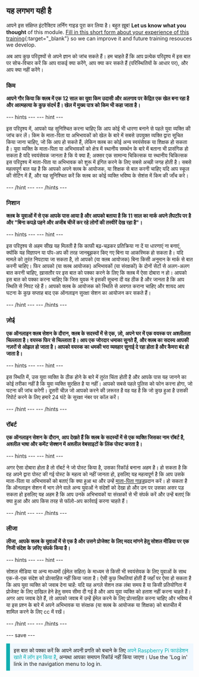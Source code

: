 ## यह लगभग यही है

आपने इस संक्षिप्त इंटरैक्टिव लर्निंग गाइड पूरा कर लिया है। बहुत ख़ूब! **Let us know what you thought** of this module. [Fill in this short form about your experience of this training](https://form.raspberrypi.org/4873716){:target="_blank"} so we can improve it and future training resouces we develop.

अब आप कुछ परिदृश्यों से अपने ज्ञान को जांच सकते हैं। हम चाहते हैं कि आप प्रत्येक परिदृश्य में इस बात पर सोच-विचार करें कि आप वाकई क्या करेंगे, आप क्या कर सकते हैं (परिस्थितियों के आधार पर), और आप क्या नहीं करेंगे।

### किम

**आपने गौर किया कि क्लब में एक 12 साल का युवा किम उदासी और अलगाव पर केंद्रित एक खेल बना रहा है और आत्महत्या के कुछ संदर्भ हैं। खेल में मुख्य पात्र को किम भी कहा जाता है।**

--- hints --- --- hint ---

इस परिदृश्य में, आपको यह सुनिश्चित करना चाहिए कि आप कोई भी धारणा बनाने से पहले युवा व्यक्ति की जांच कर लें। किम के माता-पिता या अभिभावकों को खेल के बारे में सबसे उपयुक्त व्यक्ति द्वारा सूचित किया जाना चाहिए, जो कि आप हो सकते हैं, लेकिन क्लब का कोई अन्य स्वयंसेवक या शिक्षक हो सकता है। युवा व्यक्ति के माता-पिता या अभिभावकों को क्षेत्र में स्थानीय समर्थन के बारे में बताना भी प्रासंगिक हो सकता है यदि स्वयंसेवक जानता है कि ये क्या हैं; अक्सर एक सामान्य चिकित्सक या स्थानीय चिकित्सक इस परिदृश्य में माता-पिता या अभिभावक को शुरू में इंगित करने के लिए सबसे अच्छी जगह होती है। सबसे महत्वपूर्ण बात यह है कि आपको अपने क्लब के आयोजक, या शिक्षक से बात करनी चाहिए यदि आप स्कूल की सेटिंग में हैं, और यह सुनिश्चित करें कि क्लब का कोई व्यक्ति भविष्य के सेशंस में किम की जाँच करे।

--- /hint --- --- /hints ---

### निशान

**क्लब के युवाओं में से एक आपके पास आया है और आपको बताया है कि 11 साल का मार्क अपने लैपटॉप पर है और "बिना कपड़े पहने और अजीब चीजें कर रहे लोगों की तस्वीरें देख रहा है"।**

--- hints --- --- hint ---

इस परिदृश्य से अहम सीख यह मिलती है कि काफी बढ़-चढ़कर प्रतिक्रिया ना दें या धारणाएं ना बनाएं, क्योंकि यह विज्ञापन या पॉप-अप की तरह जानबूझकर किए गए बिना या आकस्मिक हो सकता है। यदि मामले को तुरंत निपटाया जा सकता है, तो आपको (या क्लब आयोजक) बिना किसी अनुमान के मार्क से बात करनी चाहिए। फिर आपको (या क्लब आयोजक) अभिभावकों (या संरक्षकों) के दोनों सेटों से अलग-अलग बात करनी चाहिए, ख़ासतौर पर इस बात को पक्का करने के लिए कि क्लब में ऐसा दोबारा न हो। आपको इस बात को पक्का करना चाहिए कि जिस युवक ने इसकी सूचना दी वह ठीक है और जानता है कि आप स्थिति से निपट रहे हैं। आपको क्लब के आयोजक को स्थिति से अवगत कराना चाहिए और शायद आप घटना के कुछ सप्ताह बाद एक ऑनलाइन सुरक्षा सेशन का आयोजन कर सकते हैं।

--- /hint --- --- /hints ---

### ज़ोई

**एक ऑनलाइन क्लब सेशन के दौरान, क्लब के सदस्यों में से एक, ज़ो, अपने घर में एक वयस्क पर अश्लीलता चिल्लाता है। वयस्क फिर से चिल्लाता है। आप एक जोरदार धमाका सुनते हैं, और क्लब का सदस्य आपकी नज़रों से ओझल हो जाता है। आपको वयस्क का धमकी भरा व्यवहार सुनाई दे रहा होता है और कैमरा बंद हो जाता है।**

--- hints --- --- hint ---

इस स्थिति में, उस युवा व्यक्ति के ठीक होने के बारे में तुरंत चिंता होती है और आपके पास यह जानने का कोई तरीका नहीं है कि युवा व्यक्ति सुरक्षित है या नहीं। आपको सबसे पहले पुलिस को फोन करना होगा, जो घटना की जांच करेगी। दूसरी चीज़ जो आपको करने की ज़रूरत है वह यह है कि जो कुछ हुआ है उसकी रिपोर्ट करने के लिए हमारे 24 घंटे के सुरक्षा नंबर पर कॉल करें।

--- /hint --- --- /hints ---

### रॉबर्ट

**एक ऑनलाइन सेशन के दौरान, आप देखते हैं कि क्लब के सदस्यों में से एक व्यक्ति जिसका नाम रॉबर्ट है, अश्लील भाषा और कमेंट सेक्शन में अश्लील वेबसाइटों के लिंक पोस्ट करता है।**

--- hints --- --- hint ---

अगर ऐसा दोबारा होता है तो रॉबर्ट ने जो पोस्ट किया है, उसका रिकॉर्ड बनाना अहम है। हो सकता है कि वह अपने द्वारा पोस्ट की गई पोस्ट के महत्व को नहीं जानता हो, इसलिए यह महत्वपूर्ण है कि आप उसके माता-पिता या अभिभावकों को बताएं कि क्या हुआ था और उन्हें [माता-पिता गाइड](https://help.coderdojo.com/cdkb/s/article/Parents-guide-to-CoderDojo)प्रदान करें। हो सकता है कि ऑनलाइन सेशन में भाग लेने वाले अन्य युवाओं ने संदेशों को देखा हो और उन पर उसका असर पड़ सकता हो इसलिए यह अहम है कि आप उनके अभिभावकों या संरक्षकों से भी संपर्क करें और उन्हें बताएं कि क्या हुआ और आप किस तरह से फॉलो-अप कार्रवाई करना चाहते हैं।

--- /hint --- --- /hints ---
### लीजा

**लीजा, आपके क्लब के युवाओं में से एक है और उसने प्रोजेक्ट के लिए मदद मांगने हेतु सोशल मीडिया पर एक निजी संदेश के ज़रिए संपर्क किया है।**

--- hints --- --- hint ---

सोशल मीडिया या अन्य माध्यमों (ईमेल सहित) के माध्यम से किसी भी स्वयंसेवक के लिए युवाओं के साथ एक-से-एक संदेश को प्रोत्साहित नहीं किया जाता है। ऐसी कुछ स्थितियां होती हैं जहाँ पर ऐसा हो सकता है कि आप युवा व्यक्ति को जवाब देना चाहें: यदि यह अगले सेशन तक लंबा समय है या किसी प्रतियोगिता में प्रोजेक्ट के लिए दाखिल हेने हेतु समय सीमा दी गई है और आप युवा व्यक्ति को हताश नहीं करना चाहते हैं। अगर आप जवाब देते हैं, तो आपको जवाब में उन्हें ईमेल करने के लिए प्रोत्साहित करना चाहिए और भविष्य में या इस प्रश्न के बारे में अपने अभिभावक या संरक्षक (या क्लब के आयोजक या शिक्षक) को बातचीत में शामिल करने के लिए cc में रखें।

--- /hint --- --- /hints ---

--- save ---

<p style="border-left: solid; border-width:10px; border-color: #0faeb0; background-color: aliceblue; padding: 10px;">
इस बात को पक्का करें कि आपने अपनी प्रगति को बचाने के लिए <span style="color: #0faeb0">अपने Raspberry Pi फाउंडेशन खाते में लॉग इन किया है</span>, अन्यथा आपका समापन रिकॉर्ड नहीं किया जाएगा। Use the 'Log in' link in the navigation menu to log in.
</p>
